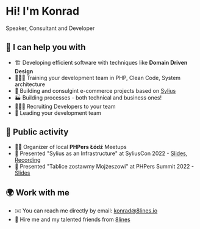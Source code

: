 # Hi! I'm Konrad

Speaker, Consultant and Developer

## 🤝 I can help you with

* 🏗️ Developing efficient software with techniques like **Domain Driven Design**
* 👨🏻‍🏫 Training your development team in PHP, Clean Code, System architecture
* 🛒 Building and consulgint e-commerce projects based on [Sylius](https://github.com/Sylius/Sylius)
* 🏭 Building processes - both technical and business ones!
* 👨🏻‍💻 Recruiting Developers to your team
* 🕺 Leading your development team

## 🎤 Public activity

* 👷‍♂️ Organizer of local **PHPers Łódź** Meetups
* 🦢 Presented "Sylius as an Infrastructure" at SyliusCon 2022 - [Slides](https://speakerdeck.com/radnok/sylius-as-an-infrastructure), [Recording](https://youtu.be/xlZ3Q_S1cfk)
* 🐘 Presented "Tablice zostawmy Mojżeszowi" at PHPers Summit 2022 - [Slides](https://speakerdeck.com/radnok/tablice-zostawmy-mojzeszowi)

## 🌍 Work with me

* ✉️ You can reach me directly by email: [konrad@8lines.io](mailto:konrad@8lines.io)
* 💪 Hire me and my talented friends from [8lines](https://8lines.io/contact)
